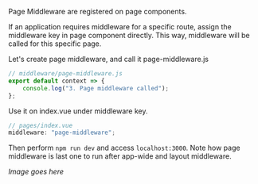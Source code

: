 Page Middleware are registered on page components.

If an application requires middleware for a specific route, assign the middleware key in page component directly. This way, middleware will be called for this specific page.

Let's create page middleware, and call it page-middleware.js

```javascript
// middleware/page-middleware.js
export default context => {
    console.log("3. Page middleware called");
};
```

Use it on index.vue under middleware key.

```javascript
// pages/index.vue
middleware: "page-middleware";
```

Then perform `npm run dev` and access `localhost:3000`. Note how page middleware is last one to run after app-wide and layout middleware.

_Image goes here_

